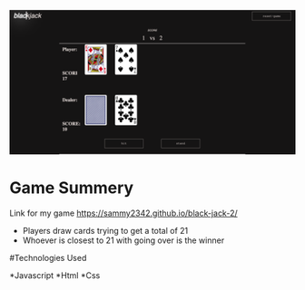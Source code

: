
![game](./Screen%20Shot%202022-09-22%20at%207.21.05%20PM.png)
# Game Summery

Link for my game https://sammy2342.github.io/black-jack-2/

* Players draw cards trying to get a total of 21
* Whoever is closest to 21 with going over is the winner

#Technologies Used 

*Javascript
*Html
*Css 